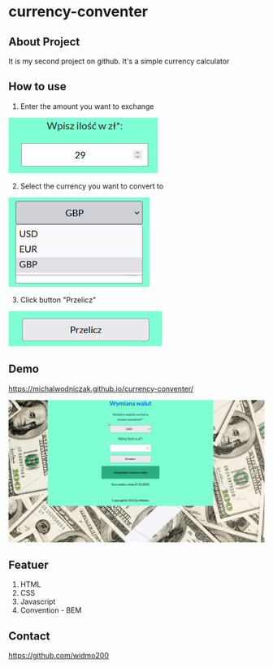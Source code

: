 ﻿# currency-conventer

## About Project
It is my second project on github.
It's a simple currency calculator 

## How to use
1. Enter the amount you want to exchange

![input for amount](img/howToUse-1.png)

2. Select the currency you want to convert to

![select currency](img/selectCurrency.png)

3. Click button "Przelicz"

![button przelicz](img/buttonPrzelicz.png)
## Demo
https://michalwodniczak.github.io/currency-conventer/

![gif - how to use cantor](img/animation.gif)

## Featuer
1. HTML
2. CSS
3. Javascript
4. Convention - BEM

## Contact
https://github.com/widmo200
